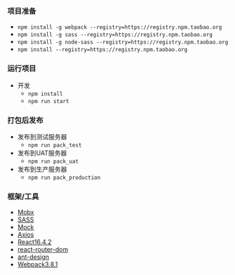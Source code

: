 ### 项目准备
* `npm install -g webpack --registry=https://registry.npm.taobao.org`
* `npm install -g sass --registry=https://registry.npm.taobao.org`
* `npm install -g node-sass --registry=https://registry.npm.taobao.org`
* `npm install --registry=https://registry.npm.taobao.org`

### 运行项目
* 开发
  * `npm install`
  * `npm run start`

### 打包后发布
* 发布到测试服务器
  * `npm run pack_test`
* 发布到UAT服务器
  * `npm run pack_uat`
* 发布到生产服务器
  * `npm run pack_production`

### 框架/工具
* [Mobx](https://cn.mobx.js.org/)
* [SASS](https://www.sass.hk/)
* [Mock](http://mockjs.com/)
* [Axios](https://www.kancloud.cn/yunye/axios/234845)
* [React16.4.2](https://reactjs.org/)
* [react-router-dom](https://react-guide.github.io/react-router-cn/docs/Glossary.html)
* [ant-design](https://ant.design/index-cn)
* [Webpack3.8.1](https://www.webpackjs.com/concepts/)
